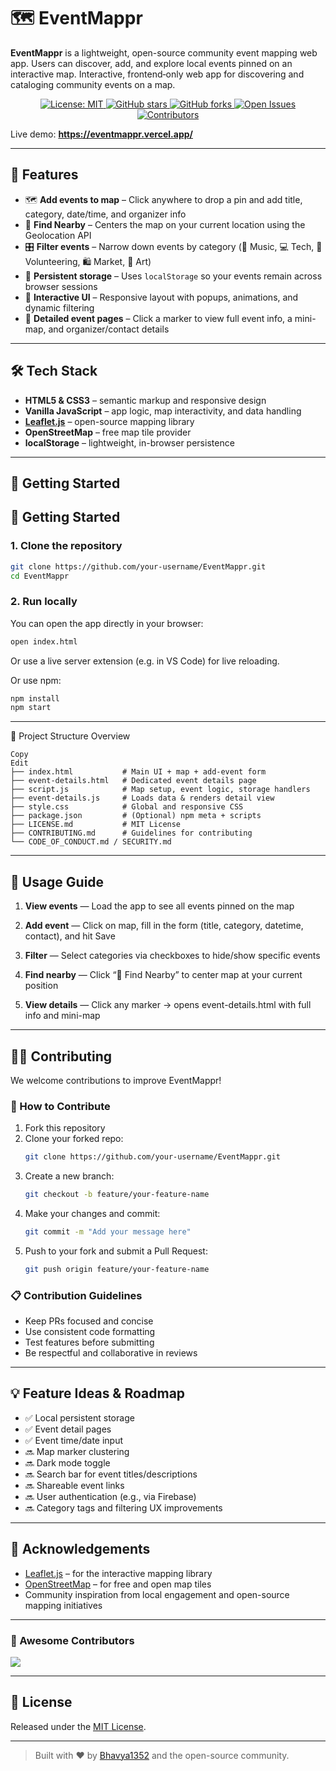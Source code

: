 # 🗺 EventMappr 

**EventMappr** is a lightweight, open-source community event mapping web app. Users can discover, add, and explore local events pinned on an interactive map.
Interactive, frontend‑only web app for discovering and cataloging community events on a map.

<p align="center">
  <a href="LICENSE">
    <img src="https://img.shields.io/badge/License-MIT-blue.svg" alt="License: MIT">
  </a>
  <a href="https://github.com/Bhavya1352/eventmappr/stargazers">
    <img src="https://img.shields.io/github/stars/Bhavya1352/eventmappr?style=social" alt="GitHub stars">
  </a>
  <a href="https://github.com/Bhavya1352/eventmappr/fork">
    <img src="https://img.shields.io/github/forks/Bhavya1352/eventmappr?style=social" alt="GitHub forks">
  </a>
  <a href="https://github.com/Bhavya1352/eventmappr/issues">
    <img src="https://img.shields.io/github/issues/Bhavya1352/eventmappr" alt="Open Issues">
  </a>
  <a href="https://github.com/Bhavya1352/eventmappr/graphs/contributors">
    <img src="https://img.shields.io/github/contributors/Bhavya1352/eventmappr" alt="Contributors">
  </a>
  <a href="https://github.com/Bhavya1352/eventmappr/commits/main">

  </a>
</p>


Live demo: **https://eventmappr.vercel.app/**

---

## 🚀 Features

- 🗺️ **Add events to map** – Click anywhere to drop a pin and add title, category, date/time, and organizer info  
- 🧭 **Find Nearby** – Centers the map on your current location using the Geolocation API  
- 🎛️ **Filter events** – Narrow down events by category (🎵 Music, 💻 Tech, 🤝 Volunteering, 🛍️ Market, 🎨 Art)  
- 💾 **Persistent storage** – Uses `localStorage` so your events remain across browser sessions  
- 📱 **Interactive UI** – Responsive layout with popups, animations, and dynamic filtering  
- 📄 **Detailed event pages** – Click a marker to view full event info, a mini-map, and organizer/contact details  


---

## 🛠️ Tech Stack

- **HTML5 & CSS3** – semantic markup and responsive design  
- **Vanilla JavaScript** – app logic, map interactivity, and data handling  
- **[Leaflet.js](https://leafletjs.com/)** – open-source mapping library  
- **OpenStreetMap** – free map tile provider  
- **localStorage** – lightweight, in-browser persistence  

---

## 🧩 Getting Started

## 🚀 Getting Started

### 1. Clone the repository

```bash
git clone https://github.com/your-username/EventMappr.git
cd EventMappr
```

### 2. Run locally

You can open the app directly in your browser:

```bash
open index.html
```

Or use a live server extension (e.g. in VS Code) for live reloading.

Or use npm:

```bash
npm install
npm start
```
---

📁 Project Structure Overview

```text
Copy
Edit
├── index.html           # Main UI + map + add-event form  
├── event-details.html   # Dedicated event details page  
├── script.js            # Map setup, event logic, storage handlers  
├── event-details.js     # Loads data & renders detail view  
├── style.css            # Global and responsive CSS  
├── package.json         # (Optional) npm meta + scripts  
├── LICENSE.md           # MIT License  
├── CONTRIBUTING.md      # Guidelines for contributing  
└── CODE_OF_CONDUCT.md / SECURITY.md
```

---
## 📌 Usage Guide

1. **View events** — Load the app to see all events pinned on the map

1. **Add event** — Click on map, fill in the form (title, category, datetime, contact), and hit Save

1. **Filter** — Select categories via checkboxes to hide/show specific events

1. **Find nearby** — Click “📍 Find Nearby” to center map at your current position

1. **View details** — Click any marker → opens event-details.html with full info and mini-map

---

## 🧑‍💻 Contributing

We welcome contributions to improve EventMappr!

### 📌 How to Contribute

1. Fork this repository
2. Clone your forked repo:
   ```bash
   git clone https://github.com/your-username/EventMappr.git
   ```
3. Create a new branch:
   ```bash
   git checkout -b feature/your-feature-name
   ```
4. Make your changes and commit:
   ```bash
   git commit -m "Add your message here"
   ```
5. Push to your fork and submit a Pull Request:
   ```bash
   git push origin feature/your-feature-name
   ```

### 📋 Contribution Guidelines

- Keep PRs focused and concise
- Use consistent code formatting
- Test features before submitting
- Be respectful and collaborative in reviews

---

## 💡 Feature Ideas & Roadmap

- ✅ Local persistent storage
- ✅ Event detail pages
- ✅ Event time/date input
- 🔜 Map marker clustering
- 🔜 Dark mode toggle
- 🔜 Search bar for event titles/descriptions
- 🔜 Shareable event links
- 🔜 User authentication (e.g., via Firebase)
- 🔜 Category tags and filtering UX improvements

---
## 🙌 Acknowledgements

- [Leaflet.js](https://leafletjs.com) – for the interactive mapping library  
- [OpenStreetMap](https://www.openstreetmap.org) – for free and open map tiles  
- Community inspiration from local engagement and open-source mapping initiatives
---

### 🌟 Awesome Contributors

<a href="https://github.com/Bhavya1352/eventmappr/graphs/contributors">
  <img src="https://contrib.rocks/image?repo=Bhavya1352/eventmappr" />
</a>

---
## 📄 License

Released under the [MIT License](LICENSE).

---

> Built with ❤️ by [Bhavya1352](https://github.com/Bhavya1352) and the open-source community.
